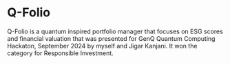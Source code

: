 # Q-Folio
Q-Folio is a quantum inspired portfolio manager that focuses on ESG scores and financial valuation that was presented for GenQ Quantum Computing Hackaton, September 2024 by myself and Jigar Kanjani. It won the category for Responsible Investment.
